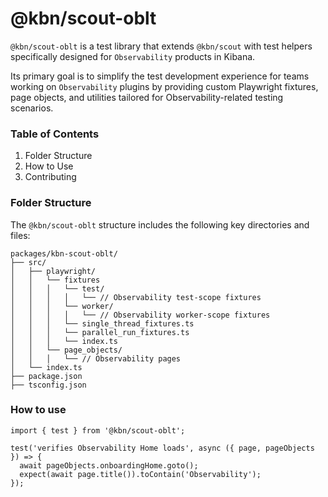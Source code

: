 # @kbn/scout-oblt

`@kbn/scout-oblt` is a test library that extends `@kbn/scout` with test helpers specifically designed for `Observability` products in Kibana.

Its primary goal is to simplify the test development experience for teams working on `Observability` plugins by providing custom Playwright fixtures, page objects, and utilities tailored for Observability-related testing scenarios.

### Table of Contents

1. Folder Structure
2. How to Use
3. Contributing

### Folder Structure

The `@kbn/scout-oblt` structure includes the following key directories and files:

```
packages/kbn-scout-oblt/
├── src/
│   ├── playwright/
│   │   └── fixtures
│   │   │   └── test/
│   │   │   │   └── // Observability test-scope fixtures
│   │   │   └── worker/
│   │   │   │   └── // Observability worker-scope fixtures
│   │   │   └── single_thread_fixtures.ts
│   │   │   └── parallel_run_fixtures.ts
│   │   │   └── index.ts
│   │   └── page_objects/
│   │   │   └── // Observability pages
│   └── index.ts
├── package.json
├── tsconfig.json
```

### How to use

```
import { test } from '@kbn/scout-oblt';

test('verifies Observability Home loads', async ({ page, pageObjects }) => {
  await pageObjects.onboardingHome.goto();
  expect(await page.title()).toContain('Observability');
});
```

